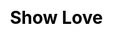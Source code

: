 ---
title: Show Love
layout: show_love_flower
description: Free online wish, wish online, Wishing Lantern, the truest and most beautiful form of longing; A single lantern lights hope, carrying our wishes; Here, write your blessings, thoughts, and messages.
js: ["js/secret/show_love_flower/data.js", "js/secret/show_love_flower/show_love_flower.js"]
css: ["css/secret/show_love_flower/show_love_flower.css"]
---
